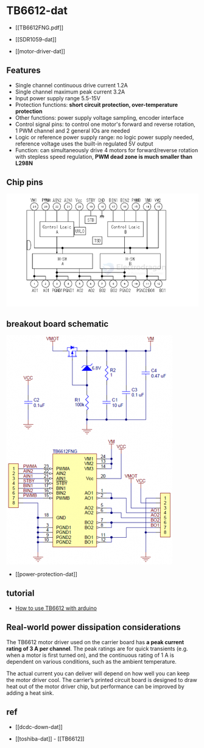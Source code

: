 
# TB6612-dat

- [[TB6612FNG.pdf]]

- [[SDR1059-dat]]

- [[motor-driver-dat]]


## Features 

- Single channel continuous drive current 1.2A
- Single channel maximum peak current 3.2A
- Input power supply range 5.5-15V
- Protection functions: **short circuit protection, over-temperature protection**
- Other functions: power supply voltage sampling, encoder interface
- Control signal pins: to control one motor's forward and reverse rotation, 1 PWM channel and 2 general IOs are needed
- Logic or reference power supply range: no logic power supply needed, reference voltage uses the built-in regulated 5V output
- Function: can simultaneously drive 4 motors for forward/reverse rotation with stepless speed regulation, **PWM dead zone is much smaller than L298N**


## Chip pins 

![](2025-06-01-17-41-39.png)

## breakout board schematic 

![](2025-06-01-17-46-15.png)

- [[power-protection-dat]]

## tutorial 

- [How to use TB6612 with arduino](http://www.embeddedrelated.com/showarticle/498.php)



## Real-world power dissipation considerations

The TB6612 motor driver used on the carrier board has **a peak current rating of 3 A per channel**. The peak ratings are for quick transients (e.g. when a motor is first turned on), and the continuous rating of 1 A is dependent on various conditions, such as the ambient temperature.

The actual current you can deliver will depend on how well you can keep the motor driver cool. The carrier’s printed circuit board is designed to draw heat out of the motor driver chip, but performance can be improved by adding a heat sink.





## ref 

- [[dcdc-down-dat]]

- [[toshiba-dat]] - [[TB6612]]

